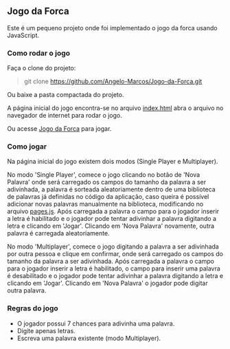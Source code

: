 ## Jogo da Forca

Este é um pequeno projeto onde foi implementado o jogo da forca usando JavaScript.

### Como rodar o jogo

Faça o clone do projeto:
> git clone https://github.com/Angelo-Marcos/Jogo-da-Forca.git

Ou baixe a pasta compactada do projeto.

A página inicial do jogo encontra-se no arquivo [index.html](https://github.com/Angelo-Marcos/Jogo-da-Forca/blob/main/index.html "Página inicial") abra o arquivo no navegador de internet para rodar o jogo.

Ou acesse [Jogo da Forca](https://jogodaforca-byangelo.netlify.app/ "Jogo da Forca") para jogar.

### Como jogar

Na página inicial do jogo existem dois modos (Single Player e Multiplayer).

No modo 'Single Player', comece o jogo clicando no botão de 'Nova Palavra' onde será carregado os campos do tamanho da palavra a ser adivinhada, a palavra é sorteada aleatoriamente dentro de uma biblioteca de palavras já definidas no código da aplicação, caso queira é possível adicionar novas palavras manualmente na biblioteca, modificando no arquivo [pages.js](https://github.com/Angelo-Marcos/Jogo-da-Forca/blob/main/js/pages.js "Script js").
Após carregada a palavra o campo para o jogador inserir a letra é habilitado e o jogador pode tentar adivinhar a palavra digitando a letra e clicando em 'Jogar'. Clicando em 'Nova Palavra' novamente, outra palavra é carregada aleatoriamente.

No modo 'Multiplayer', comece o jogo digitando a palavra a ser adivinhada por outra pessoa e clique em confirmar, onde será carregado os campos do tamanho da palavra a ser adivinhada.
Após carregada a palavra o campo para o jogador inserir a letra é habilitado, o campo para inserir uma palavra é desabilitado e o jogador pode tentar adivinhar a palavra digitando a letra e clicando em 'Jogar'. Clicando em 'Nova Palavra' o jogador pode digitar outra palavra.

### Regras do jogo

- O jogador possui 7 chances para adivinha uma palavra.
- Digite apenas letras.
- Escreva uma palavra existente (modo Multiplayer).
